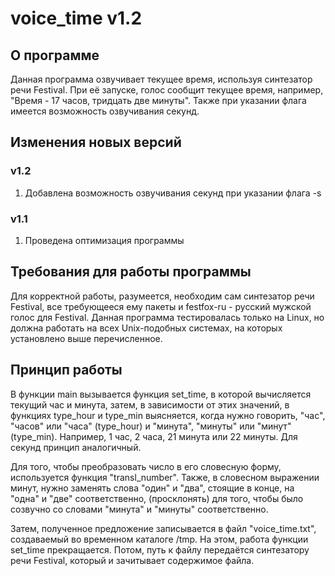 # voice_time v1.2

## О программе
Данная программа озвучивает текущее время, используя синтезатор речи Festival. При её запуске, голос сообщит текущее время,
например, "Время - 17 часов, тридцать две минуты". Также при указании флага имеется возможность озвучивания секунд.

## Изменения новых версий

### v1.2

1. Добавлена возможность озвучивания секунд при указании флага -s

### v1.1

1. Проведена оптимизация программы

## Требования для работы программы

Для корректной работы, разумеется, необходим сам синтезатор речи Festival, все требующееся ему пакеты и
festfox-ru - русский мужской голос для Festival. Данная программа тестировалась только на Linux, но должна работать
на всех Unix-подобных системах, на которых установлено выше перечисленное.

## Принцип работы

В функции main вызывается функция set_time, в которой вычисляется текущий час и минута, затем, в зависимости от этих 
значений, в функциях type_hour и type_min выясняется, когда нужно говорить, "час", "часов" или "часа" (type_hour) и 
"минута", "минуты" или "минут" (type_min).
Например, 1 час, 2 часа, 21 минута или 22 минуты. Для секунд принцип аналогичный.

Для того, чтобы преобразовать число в его словесную форму, используется функция "transl_number".
Также, в словесном выражении минут, нужно заменять слова "один" и "два", стоящие в конце, на "одна" и "две" 
соответственно, (просклонять) для того, чтобы было созвучно со словами "минута" и "минуты" соответственно.

Затем, полученное предложение записывается в файл "voice_time.txt", создаваемый во временном каталоге /tmp. На этом, 
работа функции set_time прекращается.
Потом, путь к файлу передаётся синтезатору речи Festival, который и зачитывает содержимое файла.
